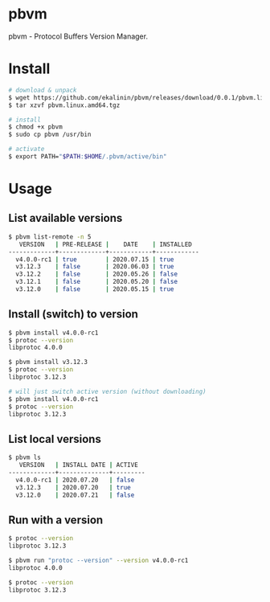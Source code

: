 pbvm
====

pbvm - Protocol Buffers Version Manager.

Install
=======

```sh
# download & unpack
$ wget https://github.com/ekalinin/pbvm/releases/download/0.0.1/pbvm.linux.amd64.tgz
$ tar xzvf pbvm.linux.amd64.tgz

# install
$ chmod +x pbvm
$ sudo cp pbvm /usr/bin

# activate
$ export PATH="$PATH:$HOME/.pbvm/active/bin"
```

Usage
=====

List available versions
-----------------------

```sh
$ pbvm list-remote -n 5     
   VERSION   | PRE-RELEASE |    DATE    | INSTALLED  
-------------+-------------+------------+------------
  v4.0.0-rc1 | true        | 2020.07.15 | true       
  v3.12.3    | false       | 2020.06.03 | true       
  v3.12.2    | false       | 2020.05.26 | false      
  v3.12.1    | false       | 2020.05.20 | false      
  v3.12.0    | false       | 2020.05.15 | true 
```

Install (switch) to version
----------------------------

```sh
$ pbvm install v4.0.0-rc1
$ protoc --version
libprotoc 4.0.0

$ pbvm install v3.12.3
$ protoc --version
libprotoc 3.12.3

# will just switch active version (without downloading)
$ pbvm install v4.0.0-rc1
$ protoc --version
libprotoc 3.12.3
```

List local versions
-------------------

```sh
$ pbvm ls                                         
   VERSION   | INSTALL DATE | ACTIVE  
-------------+--------------+---------
  v4.0.0-rc1 | 2020.07.20   | false   
  v3.12.3    | 2020.07.20   | true    
  v3.12.0    | 2020.07.21   | false 
```

Run with a version
------------------

```sh
$ protoc --version
libprotoc 3.12.3

$ pbvm run "protoc --version" --version v4.0.0-rc1        
libprotoc 4.0.0

$ protoc --version
libprotoc 3.12.3
```
